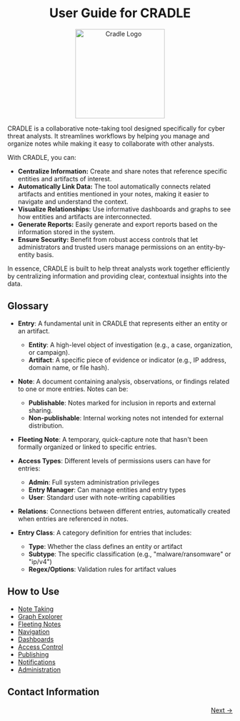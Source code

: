 <h1 align="center">
   User Guide for CRADLE
</h1>
<p align="center">
    <img width="200" height="200" src="{{ static_location }}/images/notes/logo.png" alt="Cradle Logo">
</p>

CRADLE is a collaborative note-taking tool designed specifically for cyber threat analysts. It streamlines workflows by helping you manage and organize notes while making it easy to collaborate with other analysts.

With CRADLE, you can:

- **Centralize Information:** Create and share notes that reference specific entities and artifacts of interest.
- **Automatically Link Data:** The tool automatically connects related artifacts and entities mentioned in your notes, making it easier to navigate and understand the context.
- **Visualize Relationships:** Use informative dashboards and graphs to see how entities and artifacts are interconnected.
- **Generate Reports:** Easily generate and export reports based on the information stored in the system.
- **Ensure Security:** Benefit from robust access controls that let administrators and trusted users manage permissions on an entity-by-entity basis.

In essence, CRADLE is built to help threat analysts work together efficiently by centralizing information and providing clear, contextual insights into the data.

## Glossary

- **Entry**: A fundamental unit in CRADLE that represents either an entity or an artifact.
  - **Entity**: A high-level object of investigation (e.g., a case, organization, or campaign).
  - **Artifact**: A specific piece of evidence or indicator (e.g., IP address, domain name, or file hash).

- **Note**: A document containing analysis, observations, or findings related to one or more entries. Notes can be:
  - **Publishable**: Notes marked for inclusion in reports and external sharing.
  - **Non-publishable**: Internal working notes not intended for external distribution.

- **Fleeting Note**: A temporary, quick-capture note that hasn't been formally organized or linked to specific entries.

- **Access Types**: Different levels of permissions users can have for entries:
  - **Admin**: Full system administration privileges
  - **Entry Manager**: Can manage entities and entry types
  - **User**: Standard user with note-writing capabilities

- **Relations**: Connections between different entries, automatically created when entries are referenced in notes.

- **Entry Class**: A category definition for entries that includes:
  - **Type**: Whether the class defines an entity or artifact
  - **Subtype**: The specific classification (e.g., "malware/ransomware" or "ip/v4")
  - **Regex/Options**: Validation rules for artifact values

## How to Use

<ul>
    <li><a href="/notes/guide_notes" data-custom-href="/notes/guide_notes">Note Taking</a></li>
    <li><a href="/notes/guide_graph" data-custom-href="/notes/guide_graph">Graph Explorer</a></li>
    <li><a href="/notes/guide_fleeting" data-custom-href="/notes/guide_fleeting">Fleeting Notes</a></li>
    <li><a href="/notes/guide_navigation" data-custom-href="/notes/guide_navigation">Navigation</a></li>
    <li><a href="/notes/guide_dashboard" data-custom-href="/notes/guide_dashboard">Dashboards</a></li>
    <li><a href="/notes/guide_access" data-custom-href="/notes/guide_access">Access Control</a></li>
    <li><a href="/notes/guide_publishing" data-custom-href="/notes/guide_publishing">Publishing</a></li>
    <li><a href="/notes/guide_notifications" data-custom-href="/notes/guide_notifications">Notifications</a></li>
    <li><a href="/notes/guide_admin" data-custom-href="/notes/guide_admin">Administration</a></li>
</ul>

## Contact Information


<div style="display: flex; justify-content: space-between; margin-top: 20px;">
    <a href="" data-custom-href=""></a>
    <a href="/notes/guide_notes" data-custom-href="/notes/guide_notes">Next →</a>
</div>
